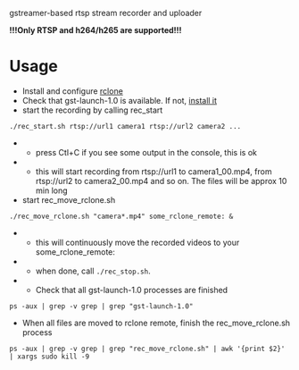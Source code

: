 gstreamer-based rtsp stream recorder and uploader

**!!!Only RTSP and h264/h265 are supported!!!**

# Usage

- Install and configure [rclone](https://rclone.org/downloads/)
- Check that gst-launch-1.0 is available. If not, [install it](https://gstreamer.freedesktop.org/documentation/installing/on-linux.html?gi-language=c#install-gstreamer-on-ubuntu-or-debian)
- start the recording by calling rec_start
```
./rec_start.sh rtsp://url1 camera1 rtsp://url2 camera2 ...
```
- - press Ctl+C if you see some output in the console, this is ok
- - this will start recording from rtsp://url1 to camera1_00.mp4, from rtsp://url2 to camera2_00.mp4 and so on. The files will be approx 10 min long
- start rec_move_rclone.sh
```
./rec_move_rclone.sh "camera*.mp4" some_rclone_remote: &
```
- - this will continuously move the recorded videos to your some_rclone_remote:
- - when done, call `./rec_stop.sh`.
- - Check that all gst-launch-1.0 processes are finished
```
ps -aux | grep -v grep | grep "gst-launch-1.0"
```
- When all files are moved to rclone remote, finish the rec_move_rclone.sh process
```
ps -aux | grep -v grep | grep "rec_move_rclone.sh" | awk '{print $2}' | xargs sudo kill -9
```



